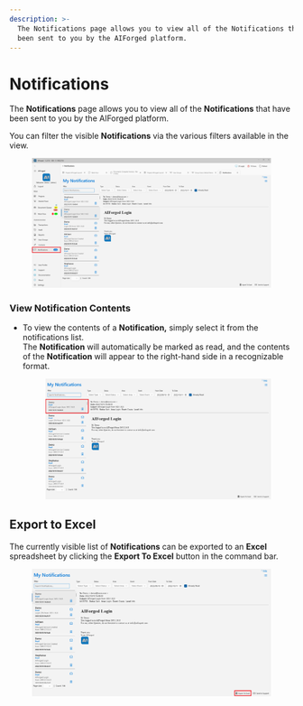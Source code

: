 ```yaml
---
description: >-
  The Notifications page allows you to view all of the Notifications that have
  been sent to you by the AIForged platform.
---
```


# Notifications

The **Notifications** page allows you to view all of the **Notifications** that have been sent to you by the AIForged platform.

You can filter the visible **Notifications** via the various filters available in the view.

<figure><img src=".gitbook/assets/image (236).png" alt=""><figcaption></figcaption></figure>

### View Notification Contents

*   To view the contents of a **Notification,** simply select it from the notifications list.\
    The **Notification** will automatically be marked as read, and the contents of the **Notification** will appear to the right-hand side in a recognizable format.

    <figure><img src=".gitbook/assets/image (12) (1) (2).png" alt=""><figcaption></figcaption></figure>

## Export to Excel

The currently visible list of **Notifications** can be exported to an **Excel** spreadsheet by clicking the **Export To Excel** button in the command bar.

<figure><img src=".gitbook/assets/image (27) (1) (2).png" alt=""><figcaption></figcaption></figure>
